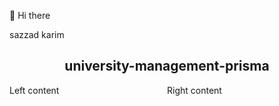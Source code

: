 👋 Hi there

<p align='last'>sazzad karim</p>


<h2 align='center'>university-management-prisma</h2>


<div style="display: flex; justify-content: space-between;">
  <div style="flex: 1;">
    Left content
  </div>
  <div style="flex: 1;">
    Right content
  </div>
</div>

